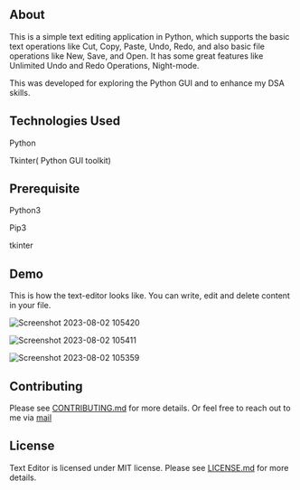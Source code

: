 ## About
This is a simple text editing application in Python, which supports the basic text operations like Cut, Copy, Paste, Undo, Redo, and also basic file operations like New, Save, and Open. It has some great features like Unlimited Undo and Redo Operations, Night-mode.

This was developed for exploring the Python GUI and to enhance my DSA skills.

## Technologies Used
Python

Tkinter( Python GUI toolkit)

## Prerequisite
Python3

Pip3

tkinter

## Demo

This is how the text-editor looks like. You can write, edit and delete content in your file.

![Screenshot 2023-08-02 105420](https://github.com/20981a4207/Text-Editor-Python/assets/133489960/d0224d2d-3b7a-4f6a-bcb6-695fcfe74e72)

![Screenshot 2023-08-02 105411](https://github.com/20981a4207/Text-Editor-Python/assets/133489960/4b8852d9-0fa2-4709-bde3-42ee2af72a91)

![Screenshot 2023-08-02 105359](https://github.com/20981a4207/Text-Editor-Python/assets/133489960/b16183b5-4176-4851-ab15-b059d0a0fa1e)

## Contributing

Please see  [CONTRIBUTING.md](https://github.com/iampiyushjain/Text-Editor/blob/master/CONTRIBUTING.md)  for more details. Or feel free to reach out to me via  [mail](20981a4207@raghuenggcollege.in)

## [](https://github.com/iampiyushjain/Text-Editor/blob/master/README.md#license)License

Text Editor is licensed under MIT license. Please see  [LICENSE.md](https://github.com/iampiyushjain/Text-Editor/blob/master/LICENSE.md)  for more details.
